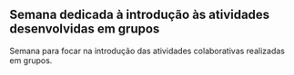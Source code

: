 ## Semana dedicada à introdução às atividades desenvolvidas em grupos

Semana para focar na introdução das atividades colaborativas realizadas em grupos.

